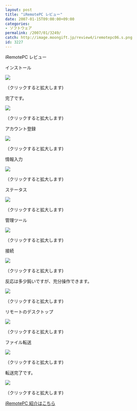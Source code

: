```yaml
---
layout: post
title: "iRemotePC レビュー"
date: 2007-01-15T09:00:00+09:00
categories:
- ソフトウェア
permalink: /2007/01/3249/
catch: http://image.moongift.jp/review4/iremotepc06.s.png
id: 3227
---
```

iRemotePC レビュー  
<!--more-->

インストール

  

[![](http://image.moongift.jp/review4/iremotepc01.s.png)](http://image.moongift.jp/review4/iremotepc01.png)  
  
（クリックすると拡大します)

  

完了です。

  

[![](http://image.moongift.jp/review4/iremotepc02.s.png)](http://image.moongift.jp/review4/iremotepc02.png)  
  
（クリックすると拡大します)

  

アカウント登録

  

[![](http://image.moongift.jp/review4/iremotepc09.s.png)](http://image.moongift.jp/review4/iremotepc09.png)  
  
（クリックすると拡大します)

  

情報入力

  

[![](http://image.moongift.jp/review4/iremotepc10.s.png)](http://image.moongift.jp/review4/iremotepc10.png)  
  
（クリックすると拡大します)

  

ステータス

  

[![](http://image.moongift.jp/review4/iremotepc11.s.png)](http://image.moongift.jp/review4/iremotepc11.png)  
  
（クリックすると拡大します)

  

管理ツール

  

[![](http://image.moongift.jp/review4/iremotepc06.s.png)](http://image.moongift.jp/review4/iremotepc06.png)  
  
（クリックすると拡大します)

  

接続

  

[![](http://image.moongift.jp/review4/iremotepc07.s.png)](http://image.moongift.jp/review4/iremotepc07.png)  
  
（クリックすると拡大します)

  

反応は多少鈍いですが、充分操作できます。

  

[![](http://image.moongift.jp/review4/iremotepc08.s.png)](http://image.moongift.jp/review4/iremotepc08.png)  
  
（クリックすると拡大します)

  

リモートのデスクトップ

  

[![](http://image.moongift.jp/review4/iremotepc05.s.png)](http://image.moongift.jp/review4/iremotepc05.png)  
  
（クリックすると拡大します)

  

ファイル転送

  

[![](http://image.moongift.jp/review4/iremotepc03.s.png)](http://image.moongift.jp/review4/iremotepc03.png)  
  
（クリックすると拡大します)

  

転送完了です。

  

[![](http://image.moongift.jp/review4/iremotepc04.s.png)](http://image.moongift.jp/review4/iremotepc04.png)  
  
（クリックすると拡大します)

  

[iRemotePC 紹介はこちら](http://fw.moongift.jp/intro/i-3223.html)

